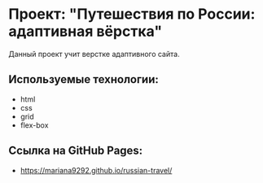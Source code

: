 # Проект: "Путешествия по России: адаптивная вёрстка"

Данный проект учит верстке адаптивного сайта.

## Используемые технологии:

- html
- css
- grid
- flex-box

## Ссылка на GitHub Pages:

- https://mariana9292.github.io/russian-travel/
